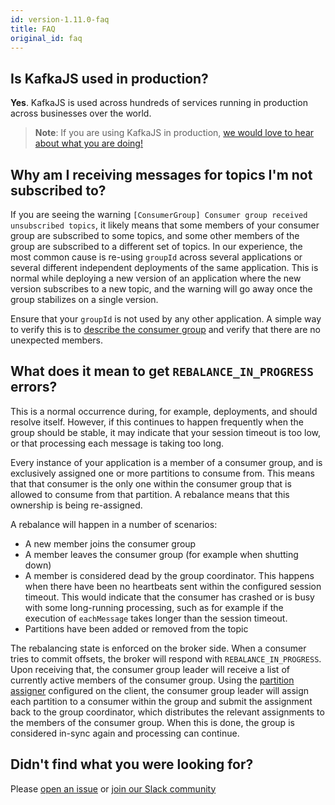 ```yaml
---
id: version-1.11.0-faq
title: FAQ
original_id: faq
---
```


## Is KafkaJS used in production?

**Yes**. KafkaJS is used across hundreds of services running in production across businesses over the world.

> **Note**: If you are using KafkaJS in production, [we would love to hear about what you are doing!](https://github.com/tulios/kafkajs/issues/289)

## Why am I receiving messages for topics I'm not subscribed to?

If you are seeing the warning `[ConsumerGroup] Consumer group received unsubscribed topics`, it likely means that some members of your consumer group are subscribed to some topics, and some other members of the group are subscribed to a different set of topics. In our experience, the most common cause is re-using `groupId` across several applications or several different independent deployments of the same application. This is normal while deploying a new version of an application where the new version subscribes to a new topic, and the warning will go away once the group stabilizes on a single version.

Ensure that your `groupId` is not used by any other application. A simple way to verify this is to [describe the consumer group](Consuming.md#describe-group) and verify that there are no unexpected members.

## What does it mean to get `REBALANCE_IN_PROGRESS` errors?

This is a normal occurrence during, for example, deployments, and should resolve itself. However, if this continues to happen frequently when the group should be stable, it may indicate that your session timeout is too low, or that processing each message is taking too long.

Every instance of your application is a member of a consumer group, and is exclusively assigned one or more partitions to consume from. This means that that consumer is the only one within the consumer group that is allowed to consume from that partition. A rebalance means that this ownership is being re-assigned.

A rebalance will happen in a number of scenarios:

* A new member joins the consumer group
* A member leaves the consumer group (for example when shutting down)
* A member is considered dead by the group coordinator. This happens when there have been no heartbeats sent within the configured session timeout. This would indicate that the consumer has crashed or is busy with some long-running processing, such as for example if the execution of `eachMessage` takes longer than the session timeout.
* Partitions have been added or removed from the topic

The rebalancing state is enforced on the broker side. When a consumer tries to commit offsets, the broker will respond with `REBALANCE_IN_PROGRESS`. Upon receiving that, the consumer group leader will receive a list of currently active members of the consumer group. Using the [partition assigner](Consuming.md#a-name-custom-partition-assigner-a-custom-partition-assigner) configured on the client, the consumer group leader will assign each partition to a consumer within the group and submit the assignment back to the group coordinator, which distributes the relevant assignments to the members of the consumer group. When this is done, the group is considered in-sync again and processing can continue.

## Didn't find what you were looking for?

Please [open an issue](https://github.com/tulios/kafkajs/issues) or [join our Slack community](https://join.slack.com/t/kafkajs/shared_invite/zt-1ezd5395v-SOpTqYoYfRCyPKOkUggK0A)